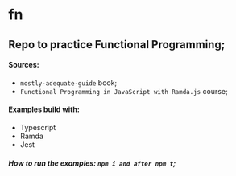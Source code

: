 # fn

## Repo to practice Functional Programming;

#### Sources:

- `mostly-adequate-guide` book;
- `Functional Programming in JavaScript with Ramda.js` course;

#### Examples build with:

- Typescript
- Ramda
- Jest

##### How to run the examples: `npm i and after npm t`;
